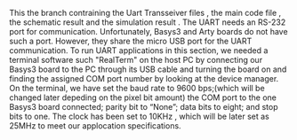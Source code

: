 This the branch contraining the Uart Transseiver files , the main code file , the schematic result and the simulation result . 
The UART needs an RS-232 port for communication. Unfortunately, Basys3
and Arty boards do not have such a port. However, they share the micro USB
port for the UART communication. To run UART
applications in this section, we needed a terminal software such 
"RealTerm" on the host PC by connecting our Basys3 board to the PC through its USB
cable and turning the board on and finding the assigned COM port number by looking at
the device manager. On the terminal, we have set the baud rate to 9600 bps;(which will be changed later depeding on the pixel bit amount) the COM port
to the one Basys3 board connected; parity bit to “None”; data bits to eight; and
stop bits to one. The clock has been set to 10KHz , which will be later set as 25MHz to meet our applocation specifications.
